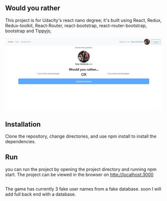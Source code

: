 ## Would you rather
This project is for Udacity's react nano degree;
it's built using React, Redux, Redux-toolkit, React-Router, react-bootstrap, react-router-bootstrap, bootstrap and Tippyjs;

![screenshot of the app](https://github.com/JanKaram2020/would-you/blob/master/2020-07-02%2009.10.28%20localhost%208470413f8411.jpg)

## Installation
Clone the repository, change directories, and use npm install to install the dependencies.

## Run
you can run the project by opening the project directory and running npm start.
The project can be viewed in the browser on [http://localhost:3000](http://localhost:3000)

##
The game has currently 3 fake user names from a fake database. soon I will add full back end with a database.

